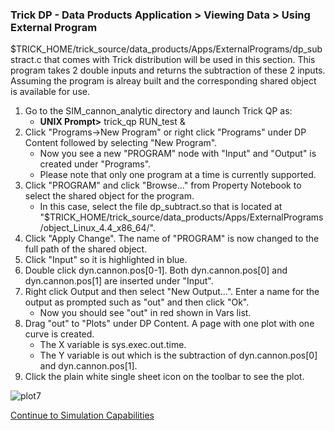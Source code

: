 ### Trick DP - Data Products Application > Viewing Data > Using External Program

 $TRICK_HOME/trick_source/data_products/Apps/ExternalPrograms/dp_substract.c that comes with Trick distribution will be used in this section. This program takes 2 double inputs and returns the subtraction of these 2 inputs. Assuming the program is alreay built and the corresponding shared object is available for use.

1. Go to the SIM_cannon_analytic directory and launch Trick QP as:
    - <b>UNIX Prompt></b> trick_qp RUN_test &
1. Click "Programs->New Program" or right click "Programs" under DP Content followed by selecting "New Program".
    - Now you see a new "PROGRAM" node with "Input" and "Output" is created under "Programs".
    - Please note that only one program at a time is currently supported.
1. Click "PROGRAM" and click "Browse..." from Property Notebook to select the shared object for the program.
    - In this case, select the file dp_subtract.so that is located at "$TRICK_HOME/trick_source/data_products/Apps/ExternalPrograms/object_Linux_4.4_x86_64/".
1. Click "Apply Change". The name of "PROGRAM" is now changed to the full path of the shared object.
1. Click "Input" so it is highlighted in blue.
1. Double click dyn.cannon.pos[0-1]. Both dyn.cannon.pos[0] and dyn.cannon.pos[1] are inserted under "Input".
1. Right click Output and then select "New Output...". Enter a name for the output as prompted such as "out" and then click "Ok".
    - Now you should see "out" in red shown in Vars list.
1. Drag "out" to "Plots" under DP Content. A page with one plot with one curve is created.
    - The X variable is sys.exec.out.time.
    - The Y variable is out which is the subtraction of dyn.cannon.pos[0] and dyn.cannon.pos[1].
1. Click the plain white single sheet icon on the toolbar to see the plot.

![plot7](images/plot7.jpg)

[Continue to Simulation Capabilities](../simulation_capabilities/Simulation-Capabilities)
